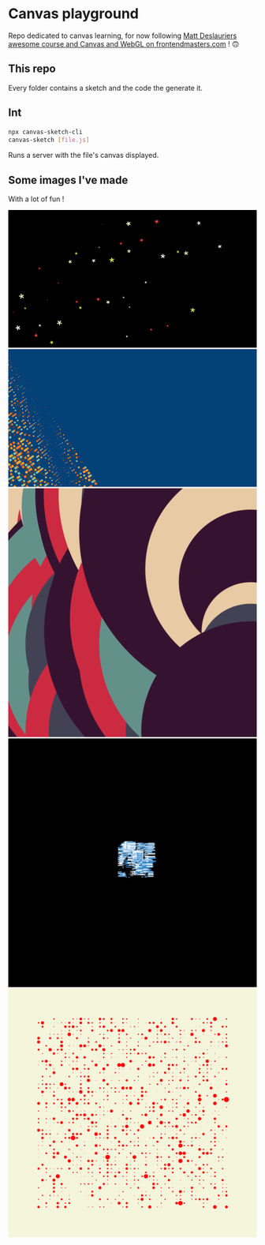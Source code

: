 # Canvas playground

Repo dedicated to canvas learning, for now following [Matt Deslauriers awesome course and Canvas and WebGL on frontendmasters.com](https://frontendmasters.com/courses/canvas-webgl/) ! 🙃

## This repo

Every folder contains a sketch and the code the generate it.

## Int

```bash
npx canvas-sketch-cli
canvas-sketch [file.js]
```

Runs a server with the file's canvas displayed.

## Some images I've made

With a lot of fun !

![wallpaper of joyfull stars](./wallpaper-of-joyfull-stars/cropped.png)
![wallpaper of windows](./wallpaper-left-windows/cropped.png)
![planets radiation](./planets-radiation/sketch.png)
![glitch matters](./glitch-matters/sketch.png)
![red dropplets](./red-droplets/sketch.png)
